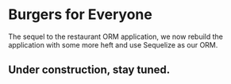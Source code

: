 # Burgers for Everyone
The sequel to the restaurant ORM application, we now rebuild the application with some more heft and use Sequelize as our ORM. 

## Under construction, stay tuned.